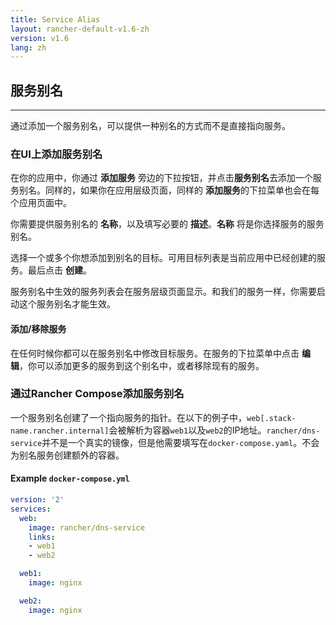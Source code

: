 ```yaml
---
title: Service Alias
layout: rancher-default-v1.6-zh
version: v1.6
lang: zh
---
```


## 服务别名
---

通过添加一个服务别名，可以提供一种别名的方式而不是直接指向服务。

### 在UI上添加服务别名

在你的应用中，你通过 **添加服务** 旁边的下拉按钮，并点击**服务别名**去添加一个服务别名。同样的，如果你在应用层级页面，同样的 **添加服务**的下拉菜单也会在每个应用页面中。

你需要提供服务别名的 **名称**，以及填写必要的 **描述**。**名称** 将是你选择服务的服务别名。

选择一个或多个你想添加到别名的目标。可用目标列表是当前应用中已经创建的服务。最后点击 **创建**。

服务别名中生效的服务列表会在服务层级页面显示。和我们的服务一样，你需要启动这个服务别名才能生效。

#### 添加/移除服务

在任何时候你都可以在服务别名中修改目标服务。在服务的下拉菜单中点击 **编辑**，你可以添加更多的服务到这个别名中，或者移除现有的服务。


### 通过Rancher Compose添加服务别名

一个服务别名创建了一个指向服务的指针。在以下的例子中，`web[.stack-name.rancher.internal]`会被解析为容器`web1`以及`web2`的IP地址。`rancher/dns-service`并不是一个真实的镜像，但是他需要填写在`docker-compose.yaml`。不会为别名服务创建额外的容器。


#### Example `docker-compose.yml`

```yaml
version: '2'
services:
  web:
    image: rancher/dns-service
    links:
    - web1
    - web2

  web1:
    image: nginx

  web2:
    image: nginx
```
